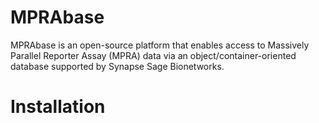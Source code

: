 # MPRAbase

MPRAbase is an open-source platform that enables access to Massively Parallel Reporter Assay (MPRA) data via an object/container-oriented database supported by Synapse Sage Bionetworks.


# Installation


